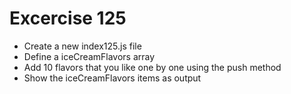 # Excercise 125

* Create a new index125.js file
* Define a iceCreamFlavors array
* Add 10 flavors that you like one by one using the push method
* Show the iceCreamFlavors items as output
